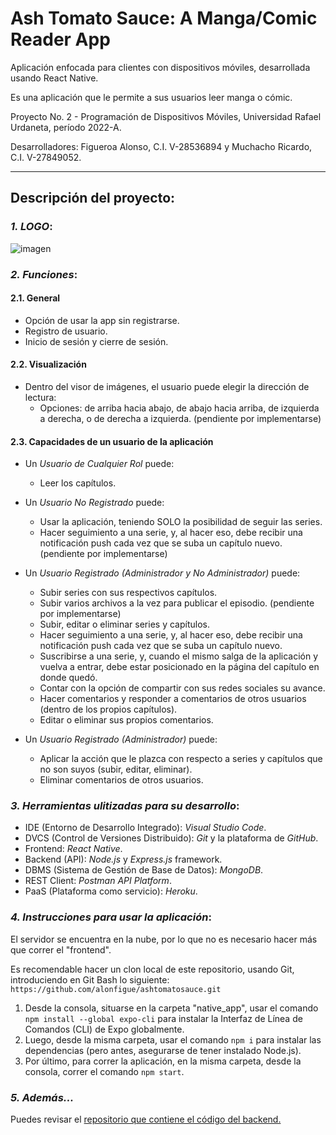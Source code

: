 # Ash Tomato Sauce: A Manga/Comic Reader App
Aplicación enfocada para clientes con dispositivos móviles, desarrollada usando React Native. 

Es una aplicación que le permite a sus usuarios leer manga o cómic.

Proyecto No. 2 - Programación de Dispositivos Móviles, Universidad Rafael Urdaneta, período 2022-A.

Desarrolladores: Figueroa Alonso, C.I. V-28536894 y Muchacho Ricardo, C.I. V-27849052.

---

## **Descripción del proyecto:**


### *1. LOGO*:
![imagen](https://user-images.githubusercontent.com/65868683/163634717-35086d43-0c76-4b9e-b29a-ffe948f31f07.png)


### *2. Funciones*:
#### 2.1. General
- Opción de usar la app sin registrarse.
- Registro de usuario.
- Inicio de sesión y cierre de sesión.
 
#### 2.2. Visualización 
- Dentro del visor de imágenes, el usuario puede elegir la dirección de lectura:
	- Opciones: de arriba hacia abajo, de abajo hacia arriba, de izquierda a derecha, o de derecha a izquierda. (pendiente por implementarse)
                    
#### 2.3. Capacidades de un usuario de la aplicación

- Un *Usuario de Cualquier Rol* puede:
	- Leer los capítulos.

- Un *Usuario No Registrado* puede:
	- Usar la aplicación, teniendo SOLO la posibilidad de seguir las series.
	- Hacer seguimiento a una serie, y, al hacer eso, debe recibir una notificación push cada vez que se suba un capítulo nuevo. (pendiente por implementarse)

- Un *Usuario Registrado (Administrador y No Administrador)* puede:
	- Subir series con sus respectivos capítulos.
	- Subir varios archivos a la vez para publicar el episodio. (pendiente por implementarse)
	- Subir, editar o eliminar series y capítulos.
	- Hacer seguimiento a una serie, y, al hacer eso, debe recibir una notificación push cada vez que se suba un capítulo nuevo.
	- Suscribirse a una serie, y, cuando el mismo salga de la aplicación y vuelva a entrar, debe estar posicionado en la página del capítulo en donde quedó.
	- Contar con la opción de compartir con sus redes sociales su avance.
	- Hacer comentarios y responder a comentarios de otros usuarios (dentro de los propios capítulos).
	- Editar o eliminar sus propios comentarios.

- Un *Usuario Registrado (Administrador)* puede:
	- Aplicar la acción que le plazca con respecto a series y capítulos que no son suyos (subir, editar, eliminar).
	- Eliminar comentarios de otros usuarios.
	

### *3. Herramientas ulitizadas para su desarrollo*:
 - IDE (Entorno de Desarrollo Integrado): *Visual Studio Code*.
 - DVCS (Control de Versiones Distribuido): *Git* y la plataforma de *GitHub*.
 - Frontend: *React Native*.
 - Backend (API): *Node.js* y *Express.js* framework.
 - DBMS (Sistema de Gestión de Base de Datos): *MongoDB*.
 - REST Client: *Postman API Platform*.
 - PaaS (Plataforma como servicio): *Heroku*.


### *4. Instrucciones para usar la aplicación*:
 El servidor se encuentra en la nube, por lo que  no es necesario hacer más que correr el "frontend".

 Es recomendable hacer un clon local de este repositorio, usando Git, introduciendo en Git Bash lo siguiente: `https://github.com/alonfigue/ashtomatosauce.git`

 1. Desde la consola, situarse en la carpeta "native_app", usar el comando `npm install --global expo-cli` para instalar la Interfaz de Línea de Comandos (CLI) de Expo globalmente.
 2. Luego, desde la misma carpeta, usar el comando `npm i` para instalar las dependencias (pero antes, asegurarse de tener instalado Node.js).
 3. Por último, para correr la aplicación, en la misma carpeta, desde la consola, correr el comando `npm start`.


### *5. Además...*
Puedes revisar el [repositorio que contiene el código del backend.](https://github.com/RicardoMuchacho/ashtomatosauce-api)
